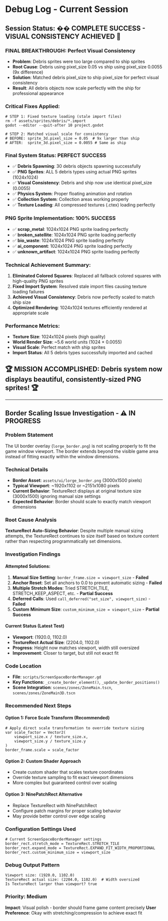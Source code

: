 # Debug Log - Current Session

## Session Status: **�� COMPLETE SUCCESS - VISUAL CONSISTENCY ACHIEVED 🎉**

### **FINAL BREAKTHROUGH: Perfect Visual Consistency**
- **Problem**: Debris sprites were too large compared to ship sprites
- **Root Cause**: Debris using pixel_size 0.05 vs ship using pixel_size 0.0055 (9x difference)
- **Solution**: Matched debris pixel_size to ship pixel_size for perfect visual consistency
- **Result**: All debris objects now scale perfectly with the ship for professional appearance

### **Critical Fixes Applied:**
```gdscript
# STEP 1: Fixed texture loading (stale import files)
rm -f assets/sprites/debris/*.import
godot --editor --quit-after 10 project.godot

# STEP 2: Matched visual scale for consistency
# BEFORE: sprite_3d.pixel_size = 0.05  # 9x larger than ship
# AFTER:  sprite_3d.pixel_size = 0.0055 # Same as ship
```

### **Final System Status: PERFECT SUCCESS**
- ✅ **Debris Spawning**: 30 debris objects spawning successfully
- ✅ **PNG Sprites**: ALL 5 debris types using actual PNG sprites (1024x1024)
- ✅ **Visual Consistency**: Debris and ship now use identical pixel_size (0.0055)
- ✅ **Physics System**: Proper floating animation and rotation
- ✅ **Collection System**: Collection areas working properly
- ✅ **Texture Loading**: All compressed textures (.ctex) loading perfectly

### **PNG Sprite Implementation: 100% SUCCESS**
- ✅ **scrap_metal**: 1024x1024 PNG sprite loading perfectly
- ✅ **broken_satellite**: 1024x1024 PNG sprite loading perfectly  
- ✅ **bio_waste**: 1024x1024 PNG sprite loading perfectly
- ✅ **ai_component**: 1024x1024 PNG sprite loading perfectly
- ✅ **unknown_artifact**: 1024x1024 PNG sprite loading perfectly

### **Technical Achievement Summary:**
1. **Eliminated Colored Squares**: Replaced all fallback colored squares with high-quality PNG sprites
2. **Fixed Import System**: Resolved stale import files causing texture loading failures
3. **Achieved Visual Consistency**: Debris now perfectly scaled to match ship size
4. **Optimized Rendering**: 1024x1024 textures efficiently rendered at appropriate scale

### **Performance Metrics:**
- **Texture Size**: 1024x1024 pixels (high quality)
- **World Render Size**: ~5.6 world units (1024 × 0.0055)
- **Visual Scale**: Perfect match with ship sprites
- **Import Status**: All 5 debris types successfully imported and cached

## 🏆 MISSION ACCOMPLISHED: Debris system now displays beautiful, consistently-sized PNG sprites! 🏆

---

## Border Scaling Issue Investigation - **⚠️ IN PROGRESS**

### **Problem Statement**
The UI border overlay (`lorge_border.png`) is not scaling properly to fit the game window viewport. The border extends beyond the visible game area instead of fitting exactly within the window dimensions.

### **Technical Details**
- **Border Asset**: `assets/ui/lorge_border.png` (3000x1500 pixels)
- **Typical Viewport**: ~1920x1102 or ~2151x1080 pixels  
- **Current Behavior**: TextureRect displays at original texture size (3000x1500) ignoring manual size settings
- **Expected Behavior**: Border should scale to exactly match viewport dimensions

### **Root Cause Analysis**
**TextureRect Auto-Sizing Behavior**: Despite multiple manual sizing attempts, the TextureRect continues to size itself based on texture content rather than respecting programmatically set dimensions.

### **Investigation Findings**

#### **Attempted Solutions:**
1. **Manual Size Setting**: `border_frame.size = viewport_size` - **Failed**
2. **Anchor Reset**: Set all anchors to 0.0 to prevent automatic sizing - **Failed**  
3. **Multiple Stretch Modes**: Tried STRETCH_TILE, STRETCH_KEEP_ASPECT, etc. - **Partial Success**
4. **Deferred Calls**: Used `call_deferred("set_size", viewport_size)` - **Failed**
5. **Custom Minimum Size**: `custom_minimum_size = viewport_size` - **Partial Success**

#### **Current Status (Latest Test)**
- **Viewport**: (1920.0, 1102.0)
- **TextureRect Actual Size**: (2204.0, 1102.0)
- **Progress**: Height now matches viewport, width still oversized
- **Improvement**: Closer to target, but still not exact fit

### **Code Location**
- **File**: `scripts/ScreenSpaceBorderManager.gd`
- **Key Functions**: `_create_border_element()`, `_update_border_positions()`
- **Scene Integration**: `scenes/zones/ZoneMain.tscn`, `scenes/zones/ZoneMain3D.tscn`

### **Recommended Next Steps**

#### **Option 1: Force Scale Transform (Recommended)**
```gdscript
# Apply direct scale transformation to override texture sizing
var scale_factor = Vector2(
    viewport_size.x / texture_size.x,
    viewport_size.y / texture_size.y
)
border_frame.scale = scale_factor
```

#### **Option 2: Custom Shader Approach**
- Create custom shader that scales texture coordinates
- Override texture sampling to fit exact viewport dimensions
- More complex but guaranteed control over scaling

#### **Option 3: NinePatchRect Alternative**
- Replace TextureRect with NinePatchRect
- Configure patch margins for proper scaling behavior
- May provide better control over edge scaling

### **Configuration Settings Used**
```gdscript
# Current ScreenSpaceBorderManager settings
border_rect.stretch_mode = TextureRect.STRETCH_TILE
border_rect.expand_mode = TextureRect.EXPAND_FIT_WIDTH_PROPORTIONAL
border_rect.custom_minimum_size = viewport_size
```

### **Debug Output Pattern**
```
Viewport size: (1920.0, 1102.0)
TextureRect actual size: (2204.0, 1102.0)  # Width oversized
Is TextureRect larger than viewport? true
```

### **Priority**: Medium
**Impact**: Visual polish - border should frame game content precisely
**User Preference**: Okay with stretching/compression to achieve exact fit

